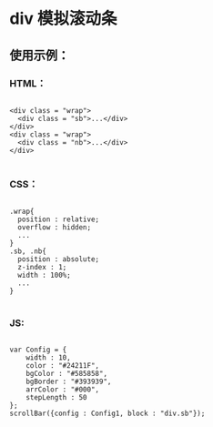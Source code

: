 # div 模拟滚动条
## 使用示例：
### HTML：
<pre>
<code>
&lt;div class = "wrap"&gt; 
  &lt;div class = "sb"&gt;...&lt;/div&gt;
&lt;/div&gt;
&lt;div class = "wrap"&gt; 
  &lt;div class = "nb"&gt;...&lt;/div&gt;
&lt;/div&gt;
</code>
</pre>
### CSS：
<pre>
<code>
.wrap{
  position : relative;
  overflow : hidden;
  ...
}
.sb, .nb{
  position : absolute;
  z-index : 1;
  width : 100%;
  ...
}
</code>
</pre>
### JS:
<pre>
<code>
var Config = {
	width : 10,
	color : "#24211F",
	bgColor : "#585858",
	bgBorder : "#393939",
	arrColor : "#000",
	stepLength : 50
};
scrollBar({config : Config1, block : "div.sb"});
</code>
</pre>
